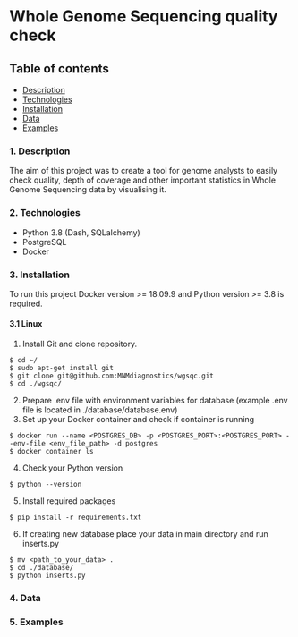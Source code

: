 # Whole Genome Sequencing quality check

## Table of contents
* [Description](#Description)
* [Technologies](#Dechnologies)
* [Installation](#Installation)
* [Data](#Data)
* [Examples](#Examples)


### 1. Description
The aim of this project was to create a tool for genome analysts to easily check quality, depth of coverage and other important statistics in Whole Genome Sequencing data by visualising it.

### 2. Technologies
- Python 3.8 (Dash, SQLalchemy)
- PostgreSQL
- Docker

### 3. Installation
To run this project Docker version >= 18.09.9 and Python version >= 3.8 is required.
#### 3.1 Linux
1. Install Git and clone repository.
```
$ cd ~/
$ sudo apt-get install git
$ git clone git@github.com:MNMdiagnostics/wgsqc.git
$ cd ./wgsqc/
```
2. Prepare .env file with environment variables for database (example .env file is located in ./database/database.env)
3. Set up your Docker container and check if container is running
```
$ docker run --name <POSTGRES_DB> -p <POSTGRES_PORT>:<POSTGRES_PORT> --env-file <env_file_path> -d postgres
$ docker container ls
```
4. Check your Python version
```
$ python --version
```
5. Install required packages
```
$ pip install -r requirements.txt
```
6. If creating new database place your data in main directory and run inserts.py
```
$ mv <path_to_your_data> .
$ cd ./database/
$ python inserts.py
```
### 4. Data
### 5. Examples

